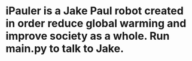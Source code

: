 # iPauler is a Jake Paul robot created in order reduce global warming and improve society as a whole. Run main.py to talk to Jake.
